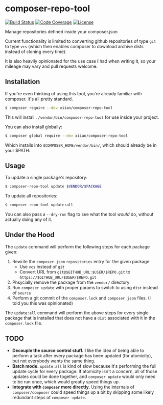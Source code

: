 # composer-repo-tool

[![Build Status](http://img.shields.io/travis/xiian/composer-repo-tool.svg)](https://travis-ci.org/xiian/composer-repo-tool)
[![Code Coverage](https://img.shields.io/scrutinizer/coverage/g/xiian/composer-repo-tool.svg)](https://scrutinizer-ci.com/g/xiian/composer-repo-tool/?branch=master)
[![License](http://img.shields.io/badge/license-MIT-lightgrey.svg)](https://github.com/xiian/composer-repo-tool/blob/master/LICENSE.md)

Manage repositories defined inside your composer.json

Current functionality is limited to converting github repositories of type `git` to type `vcs` (which then enables composer to download archive dists instead of cloning every time).

It is also heavily opinionated for the use case I had when writing it, so your mileage may vary and pull requests welcome.

## Installation
If you're even thinking of using this tool, you're already familiar with composer. It's all pretty standard.

```bash
$ composer require --dev xiian/composer-repo-tool
```

This will install `./vendor/bin/composer-repo-tool` for use inside your project.

You can also install globally:
```bash
$ composer global require --dev xiian/composer-repo-tool
```

Which installs into `$COMPOSER_HOME/vendor/bin/`, which should already be in your $PATH.

## Usage
To update a single package's repository:
```bash
$ composer-repo-tool update $VENDOR/$PACKAGE
```

To update all repositories:
```bash
$ composer-repo-tool update:all
```

You can also pass a `--dry-run` flag to see what the tool *would* do, without actually doing any of it.

## Under the Hood
The `update` command will perform the following steps for each package given:

1. Rewrite the `composer.json` `repositories` entry for the given package
    * Use `vcs` instead of `git`
    * Convert URL from `git@$GITHUB_URL:$USER/$REPO.git` to `https://$GITHUB_URL/$USER/$REPO.git`
1. Phsycially remove the package from the `vendor/` directory
1. Run `composer update` with proper params to switch to using `dist` instead of `source`
1. Perform a git commit of the `composer.lock` and `composer.json` files. (I told you this was opinionated)

The `update:all` command will perform the above steps for every single package that is installed that does not have a `dist` associated with it in the `composer.lock` file.

## TODO
* **Decouple the source control stuff.** I like the idea of being able to perform a task after every package has been updated (for atomicity), but not everybody wants the same thing.
* **Batch mode.** `update:all` is kind of slow because it's performing the full update cycle for every package. If atomicity isn't a concern, all of those updates could be done together, and `composer update` would only need to be run once, which would greatly speed things up.
* **Integrate with `composer` more directly.** Using the internals of `composer/composer` could speed things up a bit by skipping some likely redundant steps of `composer update`.

